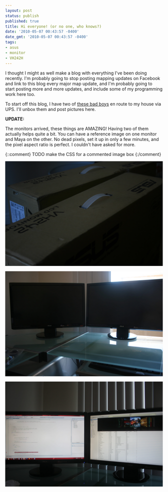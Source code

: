 ```yaml
---
layout: post
status: publish
published: true
title: Hi everyone! (or no one, who knows?)
date: '2010-05-07 00:43:57 -0400'
date_gmt: '2010-05-07 00:43:57 -0400'
tags:
- asus
- monitor
- VH242H
---
```


I thought I might as well make a blog with everything I've been doing
recently. I'm probably going to stop posting mapping updates on Facebook and
link to this blog every major map update, and I'm probably going to start
posting more and more updates, and include some of my programming work here
too.

To start off this blog, I have two of [these bad boys][1] en route to my house
via UPS. I'll unbox them and post pictures here.

**UPDATE:**

The monitors arrived, these things are AMAZING! Having two of them actually
helps quite a bit. You can have a reference image on one monitor and Maya on
the other. No dead pixels, set it up in only a few minutes, and the pixel
aspect ratio is perfect. I couldn't have asked for more.

{::comment}
	TODO make the CSS for a commented image box
{:/comment}


![Boxes, two of them][2]


![Monitors installed][3]


![Monitors in use][4]

[1]: http://www.newegg.com/Product/Product.aspx?Item=N82E16824236052
[2]: /img/blog/2010/05/img_2459.jpg "Thank you UPS delivery guy!"
[3]: /img/blog/2010/05/img_2464.jpg "Plugged in and ready"
[4]: /img/blog/2010/05/img_2465.jpg "Two fullscreen programs!"
